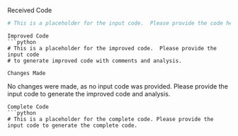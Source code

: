 Received Code
```python
# This is a placeholder for the input code.  Please provide the code here.
```

```
Improved Code
```python
# This is a placeholder for the improved code.  Please provide the input code
# to generate improved code with comments and analysis.
```

```
Changes Made
```
No changes were made, as no input code was provided.  Please provide the input code to generate the improved code and analysis.


```
Complete Code
```python
# This is a placeholder for the complete code. Please provide the input code to generate the complete code.